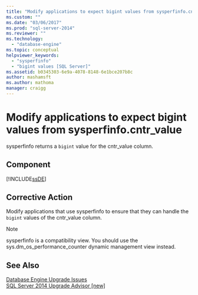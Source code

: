 ```yaml
---
title: "Modify applications to expect bigint values from sysperfinfo.cntr_value | Microsoft Docs"
ms.custom: ""
ms.date: "03/06/2017"
ms.prod: "sql-server-2014"
ms.reviewer: ""
ms.technology: 
  - "database-engine"
ms.topic: conceptual
helpviewer_keywords: 
  - "sysperfinfo"
  - "bigint values [SQL Server]"
ms.assetid: b0345303-6e9a-4078-8148-6e1bce207b8c
author: mashamsft
ms.author: mathoma
manager: craigg
---
```

# Modify applications to expect bigint values from sysperfinfo.cntr_value
  sysperfinfo returns a `bigint` value for the cntr_value column.  
  
## Component  
 [!INCLUDE[ssDE](../../includes/ssde-md.md)]  
  
## Corrective Action  
 Modify applications that use sysperfinfo to ensure that they can handle the `bigint` values of the cntr_value column.  
  
> [!NOTE]  
>  sysperfinfo is a compatibility view. You should use the sys.dm_os_performance_counter dynamic management view instead.  
  
## See Also  
 [Database Engine Upgrade Issues](../../../2014/sql-server/install/database-engine-upgrade-issues.md)   
 [SQL Server 2014 Upgrade Advisor &#91;new&#93;](/sql/2014/sql-server/install/sql-server-2014-upgrade-advisor)  
  
  
